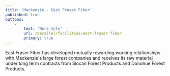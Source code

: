 ```yaml
---
title: 'Mackenzie - East Fraser Fiber'
published: true
buttons:
    -
        text: 'More Info'
        url: /parallel/facilities/east-fraser-fiber
        primary: true
---
```


East Fraser Fiber has developed mutually rewarding working relationships with Mackenzie's large forest companies and receives its raw material under long term contracts from Slocan Forest Products and Donohue Forest Products.